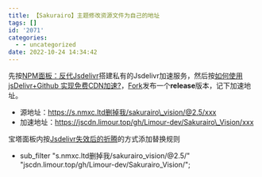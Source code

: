 ```yaml
---
title: 【Sakurairo】主题修改资源文件为自己的地址
tags: []
id: '2071'
categories:
  - - uncategorized
date: 2022-10-24 14:34:42
---
```


先按[NPM面板：反代Jsdelivr](https://occdn.limour.top/2013.html)搭建私有的Jsdelivr加速服务，然后按[如何使用jsDelivr+Github 实现免费CDN加速?](https://zhuanlan.zhihu.com/p/346643522)，[F](https://github.com/Fuukei/Sakurairo_Vision)[ork](https://github.com/Fuukei/Sakurairo_Vision)发布一个**release**版本，记下加速地址。

*   源地址：https://s.nmxc.ltd删掉我/sakurairo\_vision/@2.5/xxx
*   加速地址：https://jscdn.limour.top/gh/Limour-dev/Sakurairo\_Vision/xxx

宝塔面板内按[Jsdelivr失效后的折腾](https://occdn.limour.top/1853.html#Nginx%E7%9B%B8%E5%85%B3)的方式添加替换规则

*   sub\_filter "s.nmxc.ltd删掉我/sakurairo\_vision/@2.5/" "jscdn.limour.top/gh/Limour-dev/Sakurairo\_Vision/";
